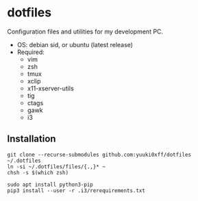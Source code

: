# dotfiles
Configuration files and utilities for my development PC.

* OS: debian sid, or ubuntu (latest release)
* Required:
	- vim
	- zsh
	- tmux
	- xclip
	- x11-xserver-utils
	- tig
	- ctags
	- gawk
	- i3

## Installation
```
git clone --recurse-submodules github.com:yuuki0xff/dotfiles ~/.dotfiles
ln -si ~/.dotfiles/files/{.,}* ~
chsh -s $(which zsh)

sudo apt install python3-pip
pip3 install --user -r .i3/rerequirements.txt
```

